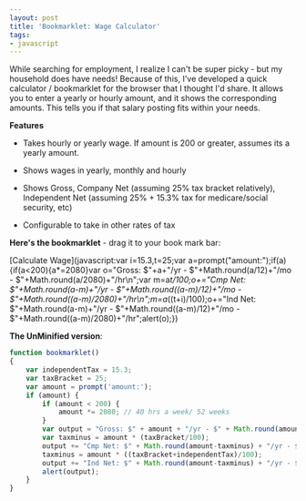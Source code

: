 ```yaml
---
layout: post
title: 'Bookmarklet: Wage Calculator'
tags:
- javascript
---
```

While searching for employment, I realize I can't be super picky - but my household does have needs!  Because of this, I've developed a quick calculator / bookmarklet for the browser that I thought I'd share.  It allows you to enter a yearly or hourly amount, and it shows the corresponding amounts.  This tells you if that salary posting fits within your needs.

**Features**

  * Takes hourly or yearly wage.  If amount is 200 or greater, assumes its a yearly amount.

  * Shows wages in yearly, monthly and hourly

  * Shows Gross, Company Net (assuming 25% tax bracket relatively), Independent Net (assuming 25% + 15.3% tax for medicare/social security, etc)

  * Configurable to take in other rates of tax

**Here's the bookmarklet** - drag it to your book mark bar:

[Calculate Wage](javascript:var i=15.3,t=25;var a=prompt("amount:");if(a){if(a<200){a*=2080}var o="Gross: $"+a+"/yr - $"+Math.round(a/12)+"/mo - $"+Math.round(a/2080)+"/hr\n";var m=a*t/100;o+="Cmp Net: $"+Math.round(a-m)+"/yr - $"+Math.round((a-m)/12)+"/mo - $"+Math.round((a-m)/2080)+"/hr\n";m=a*((t+i)/100);o+="Ind Net: $"+Math.round(a-m)+"/yr - $"+Math.round((a-m)/12)+"/mo - $"+Math.round((a-m)/2080)+"/hr";alert(o);})

**The UnMinified version**:

```javascript
function bookmarklet()
{
    var independentTax = 15.3;
    var taxBracket = 25;
    var amount = prompt('amount:');
    if (amount) {
        if (amount < 200) {
            amount *= 2080; // 40 hrs a week/ 52 weeks
        }
        var output = "Gross: $" + amount + "/yr - $" + Math.round(amount/12) + "/mo - $" + Math.round(amount/2080) + "/hr\n";
        var taxminus = amount * (taxBracket/100);
        output += "Cmp Net: $" + Math.round(amount-taxminus) + "/yr - $" + Math.round((amount-taxminus)/12) + "/mo - $" + Math.round((amount-taxminus)/2080) + "/hr\n";
        taxminus = amount * ((taxBracket+independentTax)/100);
        output += "Ind Net: $" + Math.round(amount-taxminus) + "/yr - $" + Math.round((amount-taxminus)/12) + "/mo - $" + Math.round((amount-taxminus)/2080) + "/hr";
        alert(output);
    }
}
```
    
